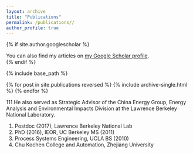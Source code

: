 ```yaml
---
layout: archive
title: "Publications"
permalink: /publications//
author_profile: true
---
```


{% if site.author.googlescholar %}
  <div class="wordwrap">You can also find my articles on <a href="{{site.author.googlescholar}}">my Google Scholar profile</a>.</div>
{% endif %}

{% include base_path %}

{% for post in site.publications reversed %}
  {% include archive-single.html %}
{% endfor %}

111
He also served as Strategic Advisor of the China Energy Group, Energy Analysis and Environmental Impacts Division at the Lawrence Berkeley National Laboratory. 

1. Postdoc (2017), Lawrence Berkeley National Lab
2. PhD (2016), IEOR, UC Berkeley MS (2011)
3. Process Systems Engineering, UCLA BS (2010)
4. Chu Kochen College and Automation, Zhejiang University
